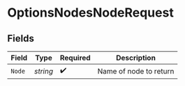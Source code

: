 # OptionsNodesNodeRequest


## Fields

| Field                  | Type                   | Required               | Description            |
| ---------------------- | ---------------------- | ---------------------- | ---------------------- |
| `Node`                 | *string*               | :heavy_check_mark:     | Name of node to return |